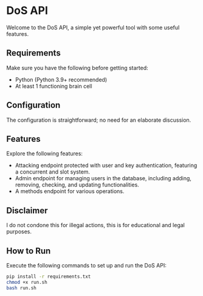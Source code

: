 # DoS API

Welcome to the DoS API, a simple yet powerful tool with some useful features.

## Requirements
Make sure you have the following before getting started:
- Python (Python 3.9+ recommended)
- At least 1 functioning brain cell

## Configuration
The configuration is straightforward; no need for an elaborate discussion.

## Features
Explore the following features:
- Attacking endpoint protected with user and key authentication, featuring a concurrent and slot system.
- Admin endpoint for managing users in the database, including adding, removing, checking, and updating functionalities.
- A methods endpoint for various operations.

## Disclaimer
I do not condone this for illegal actions, this is for educational and legal purposes.

## How to Run
Execute the following commands to set up and run the DoS API:
```bash
pip install -r requirements.txt
chmod +x run.sh
bash run.sh
```

